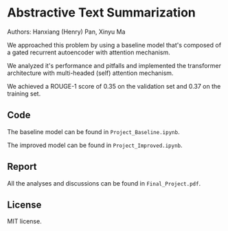 # Abstractive Text Summarization

Authors: Hanxiang (Henry) Pan, Xinyu Ma

We approached this problem by using a baseline model that's composed of a gated recurrent autoencoder with attention mechanism.

We analyzed it's performance and pitfalls and implemented the transformer architecture with multi-headed (self) attention mechanism.

We achieved a ROUGE-1 score of 0.35 on the validation set and 0.37 on the training set.

## Code

The baseline model can be found in `Project_Baseline.ipynb`.

The improved model can be found in `Project_Improved.ipynb`.

## Report

All the analyses and discussions can be found in `Final_Project.pdf`.


## License

MIT license. 
